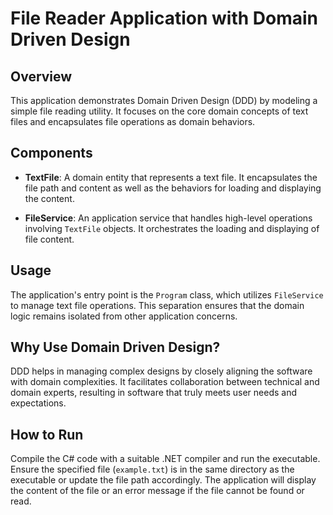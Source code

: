 # File Reader Application with Domain Driven Design

## Overview

This application demonstrates Domain Driven Design (DDD) by modeling a simple file reading utility. It focuses on the core domain concepts of text files and encapsulates file operations as domain behaviors.

## Components

- **TextFile**: A domain entity that represents a text file. It encapsulates the file path and content as well as the behaviors for loading and displaying the content.

- **FileService**: An application service that handles high-level operations involving `TextFile` objects. It orchestrates the loading and displaying of file content.

## Usage

The application's entry point is the `Program` class, which utilizes `FileService` to manage text file operations. This separation ensures that the domain logic remains isolated from other application concerns.

## Why Use Domain Driven Design?

DDD helps in managing complex designs by closely aligning the software with domain complexities. It facilitates collaboration between technical and domain experts, resulting in software that truly meets user needs and expectations.

## How to Run

Compile the C# code with a suitable .NET compiler and run the executable. Ensure the specified file (`example.txt`) is in the same directory as the executable or update the file path accordingly. The application will display the content of the file or an error message if the file cannot be found or read.

